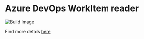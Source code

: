 # Azure DevOps WorkItem reader
![Build Image](https://github.com/tfenster/azdevops-wi-reader/workflows/Build%20Image/badge.svg)

Find more details [here](https://tobiasfenster.io/creating-a-combined-work-item-list-from-multiple-azure-devops-organizations-and-why-that-matters-for-gdpr)
